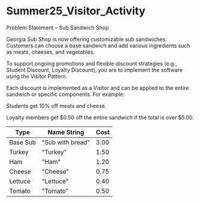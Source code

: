 # Summer25_Visitor_Activity

Problem Statement – Sub Sandwich Shop

Georgia Sub Shop is now offering customizable sub sandwiches. Customers can choose a base sandwich and add various ingredients such as meats, cheeses, and vegetables.

To support ongoing promotions and flexible discount strategies (e.g., Student Discount, Loyalty Discount), you are to implement the software using the Visitor Pattern.

Each discount is implemented as a Visitor and can be applied to the entire sandwich or specific components. For example:

Students get 10% off meats and cheese.

Loyalty members get $0.50 off the entire sandwich if the total is over $5.00.

| Type     | Name String      | Cost |
| -------- | ---------------- | ---- |
| Base Sub | "Sub with bread" | 3.00 |
| Turkey   | "Turkey"         | 1.50 |
| Ham      | "Ham"            | 1.20 |
| Cheese   | "Cheese"         | 0.75 |
| Lettuce  | "Lettuce"        | 0.40 |
| Tomato   | "Tomato"         | 0.50 |
